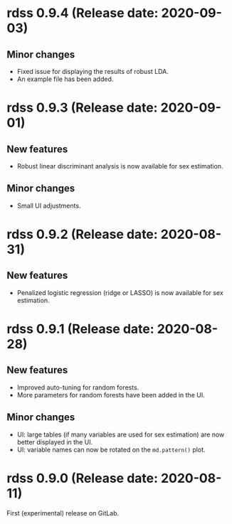 # rdss 0.9.4 (Release date: 2020-09-03)

## Minor changes
- Fixed issue for displaying the results of robust LDA.
- An example file has been added.

# rdss 0.9.3 (Release date: 2020-09-01)

## New features
- Robust linear discriminant analysis is now available for sex estimation.

## Minor changes
- Small UI adjustments.

# rdss 0.9.2 (Release date: 2020-08-31)

## New features
- Penalized logistic regression (ridge or LASSO) is now available for sex estimation.

# rdss 0.9.1 (Release date: 2020-08-28)

## New features
- Improved auto-tuning for random forests.
- More parameters for random forests have been added in the UI.

## Minor changes
- UI: large tables (if many variables are used for sex estimation) are now better displayed in the UI.
- UI: variable names can now be rotated on the `md.pattern()` plot.

# rdss 0.9.0 (Release date: 2020-08-11)

First (experimental) release on GitLab.
